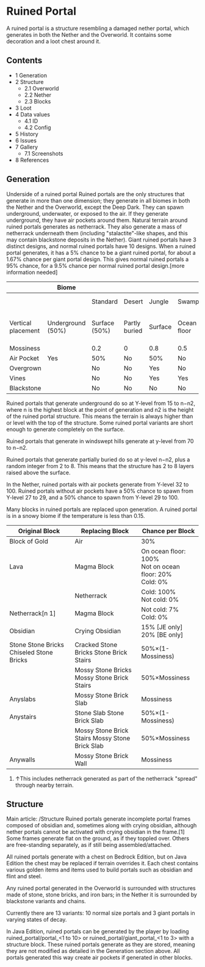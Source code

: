# Ruined Portal
A ruined portal is a structure resembling a damaged nether portal, which generates in both the Nether and the Overworld. It contains some decoration and a loot chest around it.

## Contents
- 1 Generation
- 2 Structure
	- 2.1 Overworld
	- 2.2 Nether
	- 2.3 Blocks
- 3 Loot
- 4 Data values
	- 4.1 ID
	- 4.2 Config
- 5 History
- 6 Issues
- 7 Gallery
	- 7.1 Screenshots
- 8 References

## Generation
Underside of a ruined portal
Ruined portals are the only structures that generate in more than one dimension; they generate in all biomes in both the Nether and the Overworld, except the Deep Dark. They can spawn underground, underwater, or exposed to the air. If they generate underground, they have air pockets around them. Natural terrain around ruined portals generates as netherrack. They also generate a mass of netherrack underneath them (including "stalactite"-like shapes, and this may contain blackstone deposits in the Nether). Giant ruined portals have 3 distinct designs, and normal ruined portals have 10 designs. When a ruined portal generates, it has a 5% chance to be a giant ruined portal, for about a 1.67% chance per giant portal design. This gives normal ruined portals a 95% chance, for a 9.5% chance per normal ruined portal design.[more information needed]

|                        | Biome                 |                   |               |         |             |                              |                   |             |        |
|------------------------|-----------------------|-------------------|---------------|---------|-------------|------------------------------|-------------------|-------------|--------|
|                        |                       | Standard          | Desert        | Jungle  | Swamp       |                              | Windswept hills   | Ocean       | Nether |
| Vertical<br/>placement | Underground<br/>(50%) | Surface<br/>(50%) | Partly buried | Surface | Ocean floor | In windswept hills<br/>(50%) | Surface<br/>(50%) | Ocean floor | Nether |
| Mossiness              |                       | 0.2               | 0             | 0.8     | 0.5         |                              | 0.2               | 0.8         | 0      |
| Air Pocket             | Yes                   | 50%               | No            | 50%     | No          | Yes                          | 50%               | No          | 50%    |
| Overgrown              |                       | No                | No            | Yes     | No          |                              | No                | No          | No     |
| Vines                  |                       | No                | No            | Yes     | Yes         |                              | No                | No          | No     |
| Blackstone             |                       | No                | No            | No      | No          |                              | No                | No          | Yes    |

Ruined portals that generate underground do so at Y-level from 15 to n−n2, where n is the highest block at the point of generation and n2 is the height of the ruined portal structure. This means the terrain is always higher than or level with the top of the structure. Some ruined portal variants are short enough to generate completely on the surface.

Ruined portals that generate in windswept hills generate at y-level from 70 to n−n2.

Ruined portals that generate partially buried do so at y-level n−n2, plus a random integer from 2 to 8. This means that the structure has 2 to 8 layers raised above the surface.

In the Nether, ruined portals with air pockets generate from Y-level 32 to 100. Ruined portals without air pockets have a 50% chance to spawn from Y-level 27 to 29, and a 50% chance to spawn from Y-level 29 to 100.

Many blocks in ruined portals are replaced upon generation. A ruined portal is in a snowy biome if the temperature is less than 0.15.

| Original Block                           | Replacing Block                                 | Chance per Block                                              |
|------------------------------------------|-------------------------------------------------|---------------------------------------------------------------|
| Block of Gold                            | Air                                             | 30%                                                           |
| Lava                                     | Magma Block                                     | On ocean floor: 100%<br/>Not on ocean floor: 20%<br/>Cold: 0% |
|                                          | Netherrack                                      | Cold: 100%<br/>Not cold: 0%                                   |
| Netherrack[n 1]                          | Magma Block                                     | Not cold: 7%<br/>Cold: 0%                                     |
| Obsidian                                 | Crying Obsidian                                 | 15% ‌[JE  only]<br/>20% ‌[BE  only]                           |
| Stone Stone Bricks Chiseled Stone Bricks | Cracked Stone Bricks Stone Brick Stairs         | 50%×(1-Mossiness)                                             |
|                                          | Mossy Stone Bricks Mossy Stone Brick Stairs     | 50%×Mossiness                                                 |
| Anyslabs                                 | Mossy Stone Brick Slab                          | Mossiness                                                     |
| Anystairs                                | Stone Slab Stone Brick Slab                     | 50%×(1-Mossiness)                                             |
|                                          | Mossy Stone Brick Stairs Mossy Stone Brick Slab | 50%×Mossiness                                                 |
| Anywalls                                 | Mossy Stone Brick Wall                          | Mossiness                                                     |

1. ↑This includes netherrack generated as part of the netherrack "spread" through nearby terrain.

## Structure
Main article: /Structure
Ruined portals generate incomplete portal frames composed of obsidian and, sometimes along with crying obsidian, although nether portals cannot be activated with crying obsidian in the frame.[1] Some frames generate flat on the ground, as if they toppled over.  Others are free-standing separately, as if still being assembled/attached.

All ruined portals generate with a chest on Bedrock Edition, but on Java Edition the chest may be replaced if terrain overrides it. Each chest contains various golden items and items used to build portals such as obsidian and flint and steel.

Any ruined portal generated in the Overworld is surrounded with structures made of stone, stone bricks, and iron bars; in the Nether it is surrounded by blackstone variants and chains.

Currently there are 13 variants: 10 normal size portals and 3 giant portals in varying states of decay.

In Java Edition, ruined portals can be generated by the player by loading ruined_portal/portal_<1 to 10> or ruined_portal/giant_portal_<1 to 3> with a structure block. These ruined portals generate as they are stored, meaning they are not modified as detailed in the Generation section above. All portals generated this way create air pockets if generated in other blocks.

